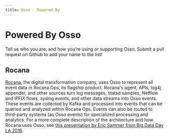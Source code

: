 ```yaml
---
title: Osso - Powered By
---
```


# Powered By Osso

Tell us who you are, and how you're using or supporting Osso. Submit a pull
request on Github to add your name to the list!

## Rocana

[Rocana][rocana], the digital transformation company, uses Osso to represent all
event data in Rocana Ops, its flagship product. Rocana's agent, APIs, log4j
appender, and other sources turn log messages, statsd samples, Netflow and IPFIX
flows, syslog events, and other data streams into Osso events. These events are
collected by Kafka and processed into events that can be queried and analyzed
within Rocana Ops. Events can also be routed to third-party systems (as Osso
events) for specialized processing and analytics. For a more complete
description of the architecture and how Rocana uses Osso, see [this presentation
by Eric Sammer from Big Data Day LA 2016][rocana-sammer-video].

[rocana]: http://www.rocana.com/
[rocana-sammer-video]: https://www.youtube.com/watch?v=KsCrj7Q54v4
